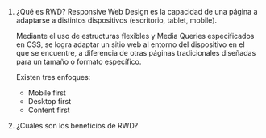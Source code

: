 1. ¿Qué es RWD?
    Responsive Web Design es la capacidad de una página a adaptarse a distintos dispositivos (escritorio, tablet, mobile).
    
    Mediante el uso de estructuras flexibles y Media Queries especificados en CSS, se logra adaptar un sitio web al entorno del dispositivo en el que se encuentre, a diferencia de otras páginas tradicionales diseñadas para un tamaño o formato específico.

    Existen tres enfoques:
    - Mobile first
    - Desktop first
    - Content first

2. ¿Cuáles son los beneficios de RWD?
